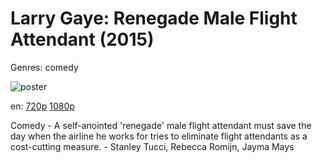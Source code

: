# Larry Gaye: Renegade Male Flight Attendant (2015)

Genres: comedy

![poster](http://image.tmdb.org/t/p/w500/maHCfQtOYGGRQz7VQ34HU6MuIVF.jpg)

en:
  [720p](magnet:?xt=urn:btih:DB3360C3542C85CF4673CBC3DBB2159C5D7F0F40&tr=udp://glotorrents.pw:6969/announce&tr=udp://tracker.opentrackr.org:1337/announce&tr=udp://torrent.gresille.org:80/announce&tr=udp://tracker.openbittorrent.com:80&tr=udp://tracker.coppersurfer.tk:6969&tr=udp://tracker.leechers-paradise.org:6969&tr=udp://p4p.arenabg.ch:1337&tr=udp://tracker.internetwarriors.net:1337)
  [1080p](magnet:?xt=urn:btih:C730EB2A3569951C4FCDAF95E5AF3036CC399A4F&tr=udp://glotorrents.pw:6969/announce&tr=udp://tracker.opentrackr.org:1337/announce&tr=udp://torrent.gresille.org:80/announce&tr=udp://tracker.openbittorrent.com:80&tr=udp://tracker.coppersurfer.tk:6969&tr=udp://tracker.leechers-paradise.org:6969&tr=udp://p4p.arenabg.ch:1337&tr=udp://tracker.internetwarriors.net:1337)
  


Comedy - A self-anointed 'renegade' male flight attendant must save the day when the airline he works for tries to eliminate flight attendants as a cost-cutting measure. -  Stanley Tucci, Rebecca Romijn, Jayma Mays